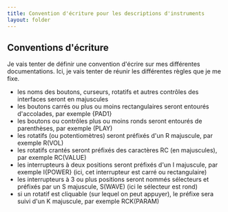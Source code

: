 ```yaml
---
title: Convention d'écriture pour les descriptions d'instruments
layout: folder
---
```


## Conventions d'écriture

Je vais tenter de définir une convention d'écrire sur mes différentes documentations. Ici, je vais tenter de réunir les différentes règles que je me fixe.

- les noms des boutons, curseurs, rotatifs et autres contrôles des interfaces
  seront en majuscules
- les boutons carrés ou plus ou moins rectangulaires seront entourés
  d'accolades, par exemple {PAD1}
- les boutons ou contrôles plus ou moins ronds seront entourés de parenthèses,
  par exemple (PLAY)
- les rotatifs (ou potentiomètres) seront préfixés d'un R majuscule, par
  exemple R(VOL)
- les rotatifs crantés seront préfixés des caractères RC (en majuscules), par
  exemple RC(VALUE)
- les interrupteurs à deux positions seront préfixés d'un I majuscule, par
  exemple I{POWER} (ici, cet interrupteur est carré ou rectangulaire)
- les interrupteurs à 3 ou plus positions seront nommés sélecteurs et préfixés
  par un S majuscule, S(WAVE) (ici le sélecteur est rond)
- si un rotatif est cliquable (sur lequel on peut appuyer), le préfixe sera
  suivi d'un K majuscule, par exemple RCK(PARAM)
